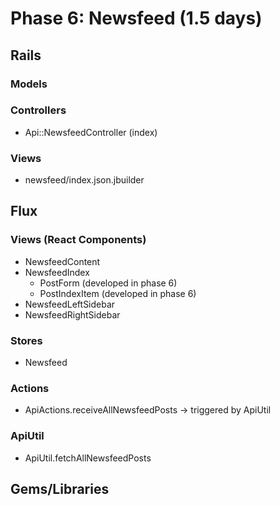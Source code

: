 # Phase 6: Newsfeed (1.5 days)

## Rails
### Models

### Controllers
* Api::NewsfeedController (index)

### Views
* newsfeed/index.json.jbuilder

## Flux
### Views (React Components)
* NewsfeedContent
* NewsfeedIndex
  - PostForm (developed in phase 6)
  - PostIndexItem (developed in phase 6)
* NewsfeedLeftSidebar
* NewsfeedRightSidebar

### Stores
* Newsfeed

### Actions
* ApiActions.receiveAllNewsfeedPosts -> triggered by ApiUtil

### ApiUtil
* ApiUtil.fetchAllNewsfeedPosts

## Gems/Libraries
